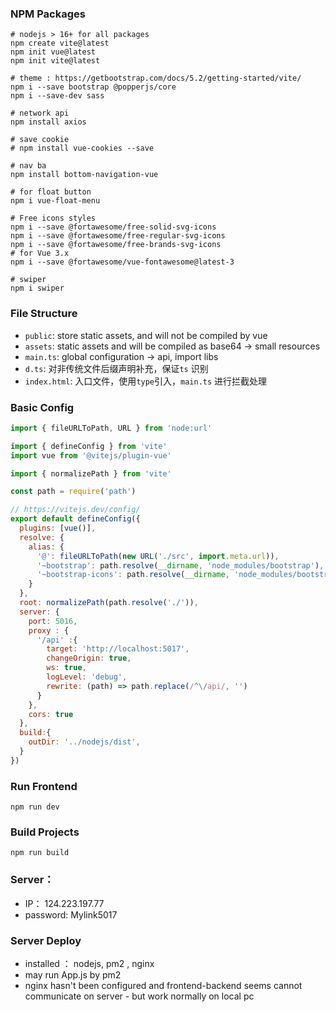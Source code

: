 ### NPM Packages

```shell
# nodejs > 16+ for all packages
npm create vite@latest
npm init vue@latest
npm init vite@latest

# theme : https://getbootstrap.com/docs/5.2/getting-started/vite/
npm i --save bootstrap @popperjs/core
npm i --save-dev sass

# network api
npm install axios

# save cookie
# npm install vue-cookies --save

# nav ba
npm install bottom-navigation-vue

# for float button
npm i vue-float-menu

# Free icons styles
npm i --save @fortawesome/free-solid-svg-icons
npm i --save @fortawesome/free-regular-svg-icons
npm i --save @fortawesome/free-brands-svg-icons
# for Vue 3.x
npm i --save @fortawesome/vue-fontawesome@latest-3

# swiper
npm i swiper
```

### File Structure

- `public`:  store static assets, and will not be compiled by vue
- `assets`: static assets and will be compiled as base64 -> small resources
- `main.ts`: global configuration -> api, import libs
- `d.ts`: 对非传统文件后缀声明补充，保证`ts` 识别
- `index.html`: 入口文件，使用`type`引入，`main.ts` 进行拦截处理

### Basic Config

```js
import { fileURLToPath, URL } from 'node:url'

import { defineConfig } from 'vite'
import vue from '@vitejs/plugin-vue'

import { normalizePath } from 'vite'

const path = require('path')

// https://vitejs.dev/config/
export default defineConfig({
  plugins: [vue()],
  resolve: {
    alias: {
      '@': fileURLToPath(new URL('./src', import.meta.url)),
      '~bootstrap': path.resolve(__dirname, 'node_modules/bootstrap'),
      '~bootstrap-icons': path.resolve(__dirname, 'node_modules/bootstrap-icons'),
    }
  },
  root: normalizePath(path.resolve('./')),
  server: {
    port: 5016,
    proxy : {
      '/api' :{
        target: 'http://localhost:5017',
        changeOrigin: true,
        ws: true,
        logLevel: 'debug',
        rewrite: (path) => path.replace(/^\/api/, '')
      }
    },
    cors: true
  },
  build:{
    outDir: '../nodejs/dist',
  }
})

```

### Run Frontend

```shell
npm run dev
```



### Build Projects

```shell
npm run build
```

### Server：

- IP： 124.223.197.77
- password: Mylink5017

### Server Deploy

- installed ： nodejs,  pm2 ,  nginx
- may run App.js  by pm2
- nginx hasn't been configured and frontend-backend seems cannot communicate on server - but work normally on local pc



